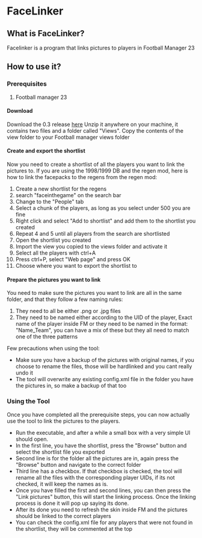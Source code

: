 # FaceLinker

## What is FaceLinker?

Facelinker is a program that links pictures to players in Football Manager 23

## How to use it?

### Prerequisites
1. Football manager 23

#### Download
Download the 0.3 release [here](https://github.com/loiveli/FacepackLinker/releases/tag/0.3)
Unzip it anywhere on your machine, it contains two files and a folder called "Views". Copy the contents of the view folder to your Football manager views folder

#### Create and export the shortlist
Now you need to create a shortlist of all the players you want to link the pictures to. 
If you are using the 1998/1999 DB and the regen mod, here is how to link the facepacks to the regens from the regen mod:
1. Create a new shortlist for the regens
2. search "faceinthegame" on the search bar
3. Change to the "People" tab
4. Select a chunk of the players, as long as you select under 500 you are fine
5. Right click and select "Add to shortlist" and add them to the shortlist you created
6. Repeat 4 and 5 until all players from the search are shortlisted
7. Open the shortlist you created
8. Import the view you copied to the views folder and activate it
9. Select all the players with ctrl+A
10. Press ctrl+P, select "Web page" and press OK
11. Choose where you want to export the shortlist to

#### Prepare the pictures you want to link
You need to make sure the pictures you want to link are all in the same folder, and that they follow a few naming rules:
1. They need to all be either .png or .jpg files
2. They need to be named either according to the UID of the player, Exact name of the player inside FM or they need to be named in the format: "Name_Team", you can have a mix of these but they all need to match one of the three patterns

Few precautions when using the tool: 
- Make sure you have a backup of the pictures with original names, if you choose to rename the files, those will be hardlinked and you cant really undo it
- The tool will overwrite any existing config.xml file in the folder you have the pictures in, so make a backup of that too

### Using the Tool
Once you have completed all the prerequisite steps, you can now actually use the tool to link the pictures to the players.
- Run the executable, and after a while a small box with a very simple UI should open.
- In the first line, you have the shortlist, press the "Browse" button and select the shortlist file you exported
- Second line is for the folder all the pictures are in, again press the "Browse" button and navigate to the correct folder
- Third line has a checkbox. If that checkbox is checked, the tool will rename all the files with the corresponding player UIDs, if its not checked, it will keep the names as is.
- Once you have filled the first and second lines, you can then press the "Link pictures" button, this will start the linking process. Once the linking process is done it will pop up saying its done.
- After its done you need to refresh the skin inside FM and the pictures should be linked to the correct players
- You can check the config.xml file for any players that were not found in the shortlist, they will be commented at the top
